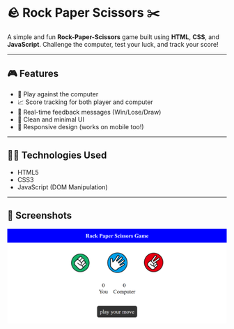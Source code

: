 # 🪨 Rock Paper Scissors ✂️

A simple and fun **Rock-Paper-Scissors** game built using **HTML**, **CSS**, and **JavaScript**. Challenge the computer, test your luck, and track your score!

---

## 🎮 Features

- 🔁 Play against the computer
- 📈 Score tracking for both player and computer
- 💬 Real-time feedback messages (Win/Lose/Draw)
- 🎨 Clean and minimal UI
- 📱 Responsive design (works on mobile too!)

---

## 🧑‍💻 Technologies Used

- HTML5
- CSS3
- JavaScript (DOM Manipulation)

---

## 📸 Screenshots
![Game Screenshot](screenshot.png)

